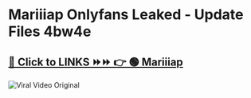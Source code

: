 
 # Mariiiap Onlyfans Leaked - Update Files 4bw4e

## <h2><a href="https://clipsfans.com/Mariiiap&ref=git">🔗 Click to LINKS ⏩⏩ 👉 🟢 Mariiiap </a></h2>

<a href="https://clipsfans.com/Mariiiap&ref=git" rel="nofollow" data-target="animated-image.originalLink"><img src="https://i.ibb.co.com/xMMVF88/686577567.gif" alt="Viral Video Original" style="max-width: 100%; display: inline-block;" data-target="animated-image.originalImage"></a>

